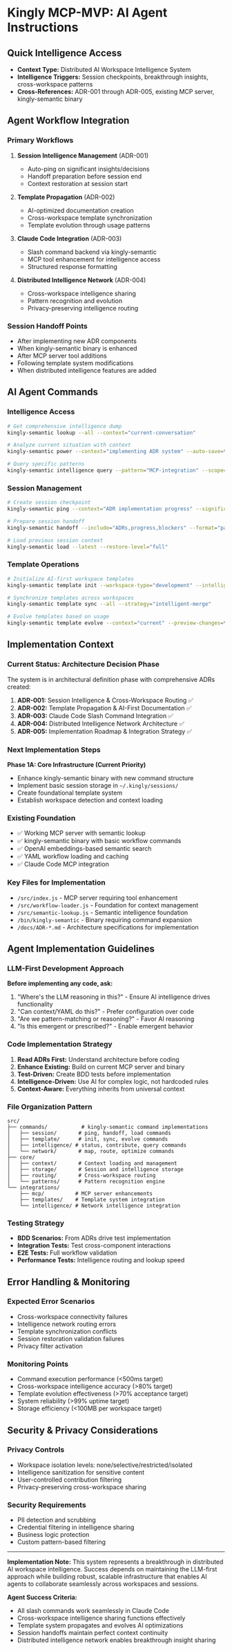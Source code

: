 # Kingly MCP-MVP: AI Agent Instructions

## Quick Intelligence Access
- **Context Type:** Distributed AI Workspace Intelligence System
- **Intelligence Triggers:** Session checkpoints, breakthrough insights, cross-workspace patterns
- **Cross-References:** ADR-001 through ADR-005, existing MCP server, kingly-semantic binary

## Agent Workflow Integration

### Primary Workflows
1. **Session Intelligence Management** (ADR-001)
   - Auto-ping on significant insights/decisions
   - Handoff preparation before session end  
   - Context restoration at session start

2. **Template Propagation** (ADR-002)
   - AI-optimized documentation creation
   - Cross-workspace template synchronization
   - Template evolution through usage patterns

3. **Claude Code Integration** (ADR-003)
   - Slash command backend via kingly-semantic
   - MCP tool enhancement for intelligence access
   - Structured response formatting

4. **Distributed Intelligence Network** (ADR-004)
   - Cross-workspace intelligence sharing
   - Pattern recognition and evolution
   - Privacy-preserving intelligence routing

### Session Handoff Points
- After implementing new ADR components
- When kingly-semantic binary is enhanced
- After MCP server tool additions
- Following template system modifications
- When distributed intelligence features are added

## AI Agent Commands

### Intelligence Access
```bash
# Get comprehensive intelligence dump
kingly-semantic lookup --all --context="current-conversation"

# Analyze current situation with context
kingly-semantic power --context="implementing ADR system" --auto-save=true

# Query specific patterns
kingly-semantic intelligence query --pattern="MCP-integration" --scope="cross-workspace"
```

### Session Management  
```bash
# Create session checkpoint
kingly-semantic ping --context="ADR implementation progress" --significance=high

# Prepare session handoff
kingly-semantic handoff --include="ADRs,progress,blockers" --format="package"

# Load previous session context
kingly-semantic load --latest --restore-level="full"
```

### Template Operations
```bash
# Initialize AI-first workspace templates
kingly-semantic template init --workspace-type="development" --intelligence-level="high"

# Synchronize templates across workspaces
kingly-semantic template sync --all --strategy="intelligent-merge"

# Evolve templates based on usage
kingly-semantic template evolve --context="current" --preview-changes=true
```

## Implementation Context

### Current Status: Architecture Decision Phase
The system is in architectural definition phase with comprehensive ADRs created:

1. **ADR-001:** Session Intelligence & Cross-Workspace Routing ✅
2. **ADR-002:** Template Propagation & AI-First Documentation ✅  
3. **ADR-003:** Claude Code Slash Command Integration ✅
4. **ADR-004:** Distributed Intelligence Network Architecture ✅
5. **ADR-005:** Implementation Roadmap & Integration Strategy ✅

### Next Implementation Steps
**Phase 1A: Core Infrastructure (Current Priority)**
- Enhance kingly-semantic binary with new command structure
- Implement basic session storage in `~/.kingly/sessions/`
- Create foundational template system
- Establish workspace detection and context loading

### Existing Foundation
- ✅ Working MCP server with semantic lookup
- ✅ kingly-semantic binary with basic workflow commands
- ✅ OpenAI embeddings-based semantic search
- ✅ YAML workflow loading and caching
- ✅ Claude Code MCP integration

### Key Files for Implementation
- `/src/index.js` - MCP server requiring tool enhancement
- `/src/workflow-loader.js` - Foundation for context management
- `/src/semantic-lookup.js` - Semantic intelligence foundation
- `/bin/kingly-semantic` - Binary requiring command expansion
- `/docs/ADR-*.md` - Architecture specifications for implementation

## Agent Implementation Guidelines

### LLM-First Development Approach
**Before implementing any code, ask:**
1. "Where's the LLM reasoning in this?" - Ensure AI intelligence drives functionality
2. "Can context/YAML do this?" - Prefer configuration over code
3. "Are we pattern-matching or reasoning?" - Favor AI reasoning
4. "Is this emergent or prescribed?" - Enable emergent behavior

### Code Implementation Strategy
1. **Read ADRs First:** Understand architecture before coding
2. **Enhance Existing:** Build on current MCP server and binary
3. **Test-Driven:** Create BDD tests before implementation  
4. **Intelligence-Driven:** Use AI for complex logic, not hardcoded rules
5. **Context-Aware:** Everything inherits from universal context

### File Organization Pattern
```
src/
├── commands/           # kingly-semantic command implementations
│   ├── session/       # ping, handoff, load commands
│   ├── template/      # init, sync, evolve commands
│   ├── intelligence/ # status, contribute, query commands
│   └── network/       # map, route, optimize commands
├── core/
│   ├── context/       # Context loading and management
│   ├── storage/       # Session and intelligence storage  
│   ├── routing/       # Cross-workspace routing
│   └── patterns/      # Pattern recognition engine
└── integrations/
    ├── mcp/          # MCP server enhancements
    ├── templates/    # Template system integration
    └── intelligence/ # Network intelligence integration
```

### Testing Strategy
- **BDD Scenarios:** From ADRs drive test implementation
- **Integration Tests:** Test cross-component interactions
- **E2E Tests:** Full workflow validation
- **Performance Tests:** Intelligence routing and lookup speed

## Error Handling & Monitoring

### Expected Error Scenarios
- Cross-workspace connectivity failures
- Intelligence network routing errors  
- Template synchronization conflicts
- Session restoration validation failures
- Privacy filter activation

### Monitoring Points
- Command execution performance (<500ms target)
- Cross-workspace intelligence accuracy (>80% target)
- Template evolution effectiveness (>70% acceptance target)
- System reliability (>99% uptime target)
- Storage efficiency (<100MB per workspace target)

## Security & Privacy Considerations

### Privacy Controls
- Workspace isolation levels: none/selective/restricted/isolated
- Intelligence sanitization for sensitive content
- User-controlled contribution filtering
- Privacy-preserving cross-workspace sharing

### Security Requirements
- PII detection and scrubbing
- Credential filtering in intelligence sharing
- Business logic protection
- Custom pattern-based filtering

---

**Implementation Note:** This system represents a breakthrough in distributed AI workspace intelligence. Success depends on maintaining the LLM-first approach while building robust, scalable infrastructure that enables AI agents to collaborate seamlessly across workspaces and sessions.

**Agent Success Criteria:** 
- All slash commands work seamlessly in Claude Code
- Cross-workspace intelligence sharing functions effectively
- Template system propagates and evolves AI optimizations
- Session handoffs maintain perfect context continuity
- Distributed intelligence network enables breakthrough insight sharing